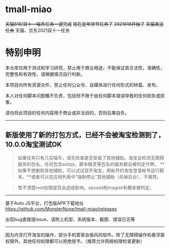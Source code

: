 # tmall-miao
~~天猫618/双十一喵币任务一键完成~~ ~~现在是年货节任务了~~ ~~2021618开始了~~ ~~天猫奥运任务~~ 天猫、京东2021双十一任务

# 特别申明

本仓库仅用于测试和学习研究，禁止用于商业用途，不能保证其合法性，准确性，完整性和有效性，请根据情况自行判断。

本项目内所有资源文件，禁止任何公众号、自媒体进行任何形式的转载、发布。

本人对任何脚本问题概不负责，包括但不限于由任何脚本错误导致的任何损失或损害。

请勿将此项目的任何内容用于商业或非法目的，否则后果自负。

---

## 新版使用了新的打包方式，已经不会被淘宝检测到了，10.0.0淘宝测试OK

> 如果任务只有几百喵币，请先检查是否安装了其他辅助。淘宝会检测无障碍服务的包名，任何包含autojs、脚本精灵等包名的服务都会被判定作弊。
> **如果不想删除其他辅助，可以试试双开淘宝，用新开的淘宝登录帐号运行脚本。**或者可以在应用列表中“强制停止”其他辅助（杀掉后台），不推荐。

> 暂不清楚root权限是否会造成影响。xposed和magisk有概率被判定。

---

基于Auto.JS平台，打包版APK下载地址 https://github.com/MonsterNone/tmall-miao/releases

出现bug直接提issue，请附上机型、系统版本、截图、错误日志等

---

因为内含打开淘宝的操作，部分手机管家会报风险软件。除了无障碍操作和悬浮窗权限外，其他任何权限都可以拒绝授予。（推荐允许网络权限检查更新）
